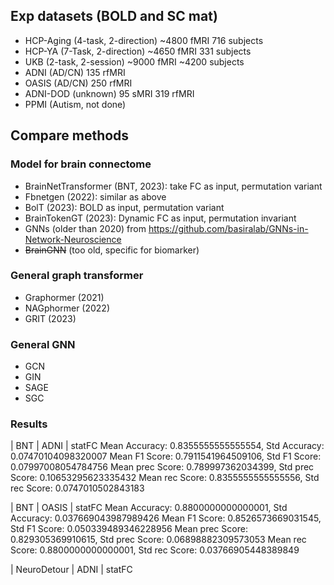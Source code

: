 ## Exp datasets (BOLD and SC mat)

 * HCP-Aging (4-task, 2-direction) ~4800 fMRI 716 subjects
 * HCP-YA (7-Task, 2-direction) ~4650 fMRI 331 subjects
 * UKB (2-task, 2-session) ~9000 fMRI ~4200 subjects
 * ADNI (AD/CN) 135 rfMRI
 * OASIS (AD/CN) 250 rfMRI
 * ADNI-DOD (unknown) 95 sMRI 319 rfMRI
 * PPMI (Autism, not done)

## Compare methods

### Model for brain connectome

 * BrainNetTransformer (BNT, 2023): take FC as input, permutation variant
 * Fbnetgen (2022): similar as above
 * BolT (2023): BOLD as input, permutation variant
 * BrainTokenGT (2023): Dynamic FC as input, permutation invariant
 * GNNs (older than 2020) from https://github.com/basiralab/GNNs-in-Network-Neuroscience
 * ~~BrainGNN~~ (too old, specific for biomarker)

### General graph transformer

 * Graphormer (2021)
 * NAGphormer (2022)
 * GRIT (2023)

### General GNN

 * GCN
 * GIN
 * SAGE
 * SGC

### Results

|   BNT |   ADNI    |   statFC
Mean Accuracy: 0.8355555555555554, Std Accuracy: 0.07470104098320007
Mean F1 Score: 0.7911541964509106, Std F1 Score: 0.07997008054784756
Mean prec Score: 0.789997362034399, Std prec Score: 0.10653295623335432
Mean rec Score: 0.8355555555555556, Std rec Score: 0.0747010502843183

|   BNT |   OASIS   |   statFC
Mean Accuracy: 0.8800000000000001, Std Accuracy: 0.037669043987989426
Mean F1 Score: 0.8526573669031545, Std F1 Score: 0.050339489346228956
Mean prec Score: 0.829305369910615, Std prec Score: 0.06898882309573053
Mean rec Score: 0.8800000000000001, Std rec Score: 0.03766905448389849

|   NeuroDetour |   ADNI    |   statFC
